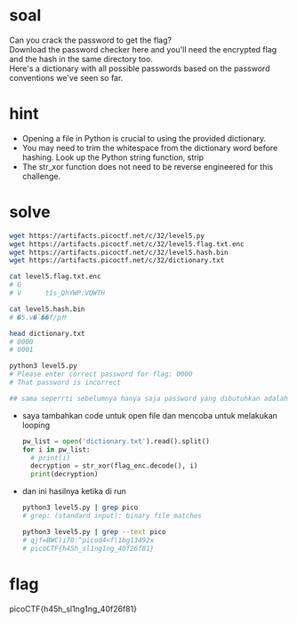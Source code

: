 # soal
Can you crack the password to get the flag? \
Download the password checker here and you'll need the encrypted flag and the hash in the same directory too. \
Here's a dictionary with all possible passwords based on the password conventions we've seen so far.

# hint
- Opening a file in Python is crucial to using the provided dictionary.
- You may need to trim the whitespace from the dictionary word before hashing. Look up the Python string function, strip
- The str_xor function does not need to be reverse engineered for this challenge.

# solve
```bash
wget https://artifacts.picoctf.net/c/32/level5.py
wget https://artifacts.picoctf.net/c/32/level5.flag.txt.enc
wget https://artifacts.picoctf.net/c/32/level5.hash.bin
wget https://artifacts.picoctf.net/c/32/dictionary.txt

cat level5.flag.txt.enc
# G
# V      t1s_QhYWP:VQWTH

cat level5.hash.bin
# �5.v�`��f/pߚ

head dictionary.txt
# 0000
# 0001

python3 level5.py
# Please enter correct password for flag: 0000
# That password is incorrect

## sama seperrti sebelumnya hanya saja password yang dibutuhkan adalah teks yang ada pada file
```

- saya tambahkan code untuk open file dan mencoba untuk melakukan looping
  ```py
  pw_list = open('dictionary.txt').read().split()
  for i in pw_list:
    # print(i)
    decryption = str_xor(flag_enc.decode(), i)
    print(decryption)
  ```

- dan ini hasilnya ketika di run
  ```bash
  python3 level5.py | grep pico
  # grep: (standard input): binary file matches

  python3 level5.py | grep --text pico
  # qjf=BWC)i70:^picod4<f\1bg13492x
  # picoCTF{h45h_sl1ng1ng_40f26f81}
  ```

# flag
picoCTF{h45h_sl1ng1ng_40f26f81}